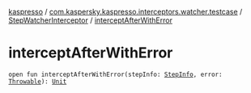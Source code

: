 [kaspresso](../../index.md) / [com.kaspersky.kaspresso.interceptors.watcher.testcase](../index.md) / [StepWatcherInterceptor](index.md) / [interceptAfterWithError](./intercept-after-with-error.md)

# interceptAfterWithError

`open fun interceptAfterWithError(stepInfo: `[`StepInfo`](../../com.kaspersky.kaspresso.testcases.models.info/-step-info/index.md)`, error: `[`Throwable`](https://kotlinlang.org/api/latest/jvm/stdlib/kotlin/-throwable/index.html)`): `[`Unit`](https://kotlinlang.org/api/latest/jvm/stdlib/kotlin/-unit/index.html)